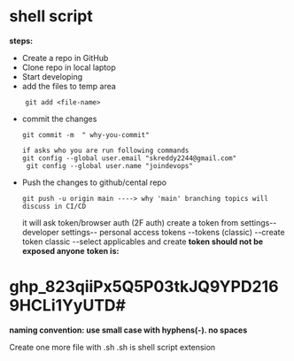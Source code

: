 # shell script

**steps:**

* Create a repo in GitHub
* Clone repo in local laptop
* Start developing
* add the files to temp area
```
    git add <file-name>
```
* commit the changes
    ```
    git commit -m  " why-you-commit"

    if asks who you are run following commands
    git config --global user.email "skreddy2244@gmail.com"
     git config --global user.name "joindevops"

    ```
* Push the changes to github/cental repo
    ```
    git push -u origin main ----> why 'main' branching topics will discuss in CI/CD
    ```
    it will ask token/browser auth (2F auth) 
        create a token from settings--developer settings-- personal access tokens --tokens (classic) --create token classic --select applicables and create
        **token should not be exposed anyone**
**token is:**
# 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#

**naming convention: use small case with hyphens(-). no spaces**

Create one more file with .sh
.sh is shell script extension




